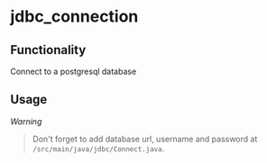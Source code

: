 # jdbc_connection

## Functionality
Connect to a postgresql database
    
## Usage
*Warning*
> Don't forget to add database url, username and password at `/src/main/java/jdbc/Connect.java`.
